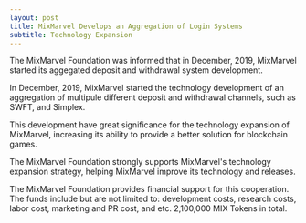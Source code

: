 ```yaml
---
layout: post
title: MixMarvel Develops an Aggregation of Login Systems
subtitle: Technology Expansion
---
```


The MixMarvel Foundation was informed that in December, 2019, MixMarvel started its aggegated deposit and withdrawal system development.

In December, 2019, MixMarvel started the technology development of an aggregation of multipule different deposit and withdrawal channels, such as SWFT, and Simplex. 

This development have great significance for the technology expansion of MixMarvel, increasing its ability to provide a better solution for blockchain games. 

The MixMarvel Foundation strongly supports MixMarvel's technology expansion strategy, helping MixMarvel improve its technology and releases. 

The MixMarvel Foundation provides financial support for this cooperation. The funds include but are not limited to: development costs, research costs, labor cost, marketing and PR cost, and etc. 2,100,000 MIX Tokens in total. 
